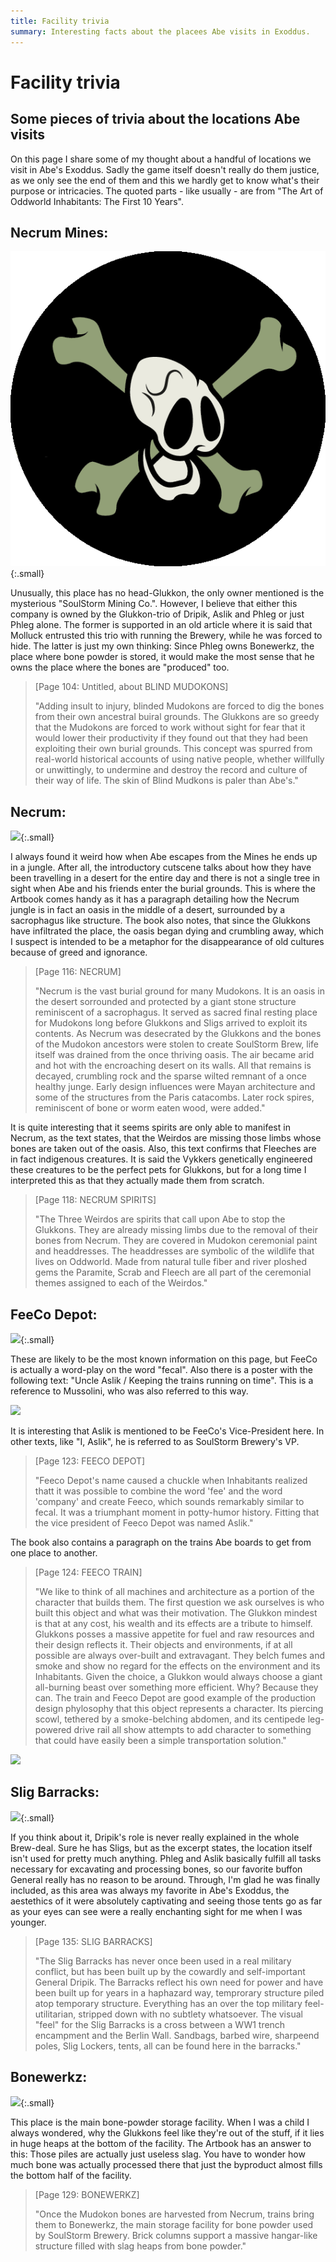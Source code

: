 ```yaml
---
title: Facility trivia
summary: Interesting facts about the placees Abe visits in Exoddus.
---
```


# Facility trivia
## Some pieces of trivia about the locations Abe visits

On this page I share some of my thought about a handful of locations we visit in
Abe's Exoddus. Sadly the game itself doesn't really do them justice, as we only
see the end of them and this we hardly get to know what's their purpose or
intricacies. The quoted parts - like usually - are from "The Art of Oddworld
Inhabitants: The First 10 Years".

## Necrum Mines:

![](/imgs/necrummines.png){:.small}

Unusually, this place has no head-Glukkon, the only owner mentioned is the
mysterious "SoulStorm Mining Co.". However, I believe that either this company
is owned by the Glukkon-trio of Dripik, Aslik and Phleg or just Phleg alone.
The former is supported in an old article where it is said that Molluck
entrusted this trio with running the Brewery, while he was forced to hide. The
latter is just my own thinking: Since Phleg owns Bonewerkz, the place where bone
powder is stored, it would make the most sense that he owns the place where the
bones are "produced" too.

> [Page 104: Untitled, about BLIND MUDOKONS]
>
> "Adding insult to injury, blinded Mudokons are forced to dig the bones from
their own ancestral buiral grounds. The Glukkons are so greedy that the Mudokons
are forced to work without sight for fear that it would lower their productivity
if they found out that they had been exploiting their own burial grounds. This
concept was spurred from real-world historical accounts of using native people,
whether willfully or unwittingly, to undermine and destroy the record and
culture of their way of life. The skin of Blind Mudkons is paler than Abe's."

## Necrum:

![](/imgs/necrum.png){:.small}

I always found it weird how when Abe escapes from the Mines he ends up
in a jungle. After all, the introductory cutscene talks about how they have
been travelling in a desert for the entire day and there is not a single
tree in sight when Abe and his friends enter the burial grounds. This is
where the Artbook comes handy as it has a paragraph detailing how the
Necrum jungle is in fact an oasis in the middle of a desert, surrounded by
a sacrophagus like structure. The book also notes, that since the Glukkons
have infiltrated the place, the oasis began dying and crumbling away, which
I suspect is intended to be a metaphor for the disappearance of old
cultures because of greed and ignorance.

> [Page 116: NECRUM]
>
> "Necrum is the vast burial ground for many Mudokons. It is an oasis in the
desert sorrounded and protected by a giant stone structure reminiscent of a
sacrophagus. It served as sacred final resting place for Mudokons long before
Glukkons and Sligs arrived to exploit its contents. As Necrum was desecrated by
the Glukkons and the bones of the Mudokon ancestors were stolen to create
SoulStorm Brew, life itself was drained from the once thriving oasis. The air
became arid and hot with the encroaching desert on its walls. All that remains
is decayed, crumbling rock and the sparse wilted remnant of a once healthy
junge. Early design influences were Mayan architecture and some of the
structures from the Paris catacombs. Later rock spires, reminiscent of bone or
worm eaten wood, were added."

It is quite interesting that it seems spirits are only able to manifest in
Necrum, as the text states, that the Weirdos are missing those limbs whose bones
are taken out of the oasis. Also, this text confirms that Fleeches are in fact
indigenous creatures. It is said the Vykkers genetically engineered these
creatures to be the perfect pets for Glukkons, but for a long time I interpreted
this as that they actually made them from scratch.

> [Page 118: NECRUM SPIRITS]
>
> "The Three Weirdos are spirits that call upon Abe to stop the Glukkons. They are
already missing limbs due to the removal of their bones from Necrum. They are
covered in Mudokon ceremonial paint and headdresses. The headdresses are
symbolic of the wildlife that lives on Oddworld. Made from natural tulle fiber
and river ploshed gems the Paramite, Scrab and Fleech are all part of the
ceremonial themes assigned to each of the Weirdos."

## FeeCo Depot:

![](/imgs/feeco.png){:.small}

These are likely to be the most known information on this page, but FeeCo is
actually a word-play on the word "fecal". Also there is a poster with the
following text: "Uncle Aslik / Keeping the trains running on time". This is a
reference to Mussolini, who was also referred to this way.

<img class = "small" src="imgs/aslik_trains.jpg">

It is interesting that Aslik is mentioned to be FeeCo's Vice-President here. In
other texts, like "I, Aslik", he is referred to as SoulStorm Brewery's VP.

> [Page 123: FEECO DEPOT]
>
> "Feeco Depot's name caused a chuckle when
Inhabitants realized thatt it was possible to combine the word 'fee' and
the word 'company' and create Feeco, which sounds remarkably similar to
fecal. It was a triumphant moment in potty-humor history. Fitting that the
vice president of Feeco Depot was named Aslik."

The book also contains a paragraph on the trains Abe boards to get from one place to another.

> [Page 124: FEECO TRAIN]
>
> "We like to think of all machines and
architecture as a portion of the character that builds them. The first
question we ask ourselves is who built this object and what was their
motivation. The Glukkon mindest is that at any cost, his wealth and its
effects are a tribute to himself. Glukkons posses a massive appetite for
fuel and raw resources and their design reflects it. Their objects and
environments, if at all possible are always over-built and extravagant.
They belch fumes and smoke and show no regard for the effects on the
environment and its Inhabitants. Given the choice, a Glukkon would always
choose a giant all-burning beast over something more efficient. Why?
Because they can. The train and Feeco Depot are good example of the
production design phylosophy that this object represents a character. Its
piercing scowl, tethered by a smoke-belching abdomen, and its centipede
leg-powered drive rail all show attempts to add character to something
that could have easily been a simple transportation solution."

![](/imgs/feeco_train.jpg)

## Slig Barracks:

![](/imgs/sligbarracks.png){:.small}

If you think about it, Dripik's role is never really explained in the
whole Brew-deal. Sure he has Sligs, but as the excerpt states, the location
itself isn't used for pretty much anything. Phleg and Aslik basically
fulfill all tasks necessary for excavating and processing bones, so our
favorite buffon General really has no reason to be around. Through, I'm glad
he was finally included, as this area was always my favorite in Abe's
Exoddus, the aestethics of it were absolutely captivating and seeing those
tents go as far as your eyes can see were a really enchanting sight for me
when I was younger.

> [Page 135: SLIG BARRACKS]
>
> "The Slig Barracks has never once been used in a real military conflict, but has
  been built up by the cowardly and self-important General Dripik. The Barracks
  reflect his own need for power and have been built up for years in a haphazard
  way, temprorary structure piled atop temporary structure. Everything has an over
  the top military feel-utilitarian, stripped down with no subtlety whatsoever.
  The visual "feel" for the Slig Barracks is a cross between a WW1 trench
  encampment and the Berlin Wall. Sandbags, barbed wire, sharpeend poles, Slig
  Lockers, tents, all can be found here in the barracks."

## Bonewerkz:

![](/imgs/bonewerkz.png){:.small}

This place is the main bone-powder storage facility. When I was a child I always
wondered, why the Glukkons feel like they're out of the stuff, if it lies in
huge heaps at the bottom of the facility. The Artbook has an answer to this:
Those piles are actually just useless slag. You have to wonder how much bone was
actually processed there that just the byproduct almost fills the bottom half of
the facility.

> [Page 129: BONEWERKZ]
>
> "Once the Mudokon bones are harvested from Necrum, trains bring them to
  Bonewerkz, the main storage facility for bone powder used by SoulStorm Brewery.
  Brick columns support a massive hangar-like structure filled with slag heaps
  from bone powder."
